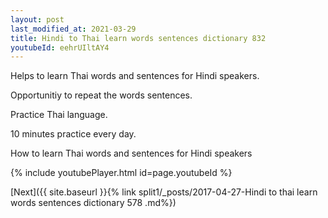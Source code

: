 ```yaml
---
layout: post
last_modified_at: 2021-03-29
title: Hindi to Thai learn words sentences dictionary 832 
youtubeId: eehrUIltAY4
---
```

 
 
Helps to learn Thai words and sentences for Hindi speakers.

Opportunitiy to repeat the words sentences. 

Practice Thai language. 
 
10 minutes practice every day. 
 
How to learn Thai words and sentences for Hindi speakers 
 
{% include youtubePlayer.html id=page.youtubeId %}
 
 
[Next]({{ site.baseurl }}{% link  split1/_posts/2017-04-27-Hindi to thai learn words sentences dictionary 578 .md%})
 
